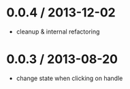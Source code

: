 
0.0.4 / 2013-12-02
==================

 * cleanup & internal refactoring

0.0.3 / 2013-08-20
==================

- change state when clicking on handle


